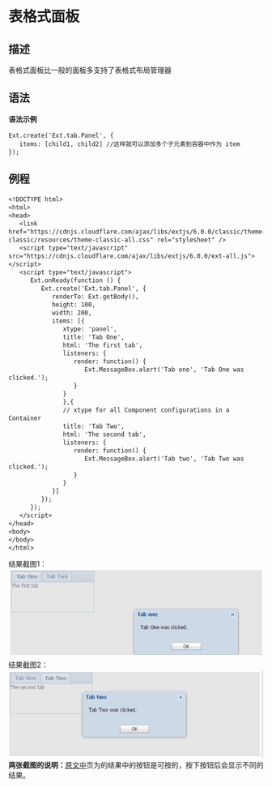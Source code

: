 # 表格式面板
## 描述
表格式面板比一般的面板多支持了表格式布局管理器
## 语法
**语法示例**

    Ext.create('Ext.tab.Panel', {
       items: [child1, child2] //这样就可以添加多个子元素到容器中作为 item 
    });    
    
## 例程

    <!DOCTYPE html>
    <html>
    <head>
       <link href="https://cdnjs.cloudflare.com/ajax/libs/extjs/6.0.0/classic/theme-classic/resources/theme-classic-all.css" rel="stylesheet" />
       <script type="text/javascript" src="https://cdnjs.cloudflare.com/ajax/libs/extjs/6.0.0/ext-all.js"></script>
       <script type="text/javascript">
          Ext.onReady(function () {
             Ext.create('Ext.tab.Panel', {
                renderTo: Ext.getBody(),
                height: 100,
                width: 200,
                items: [{
                   xtype: 'panel',
                   title: 'Tab One',
                   html: 'The first tab',
                   listeners: {
                      render: function() {
                         Ext.MessageBox.alert('Tab one', 'Tab One was clicked.');
                      }
                   }
                   },{
                   // xtype for all Component configurations in a Container
                   title: 'Tab Two',
                   html: 'The second tab',
                   listeners: {
                      render: function() {
                         Ext.MessageBox.alert('Tab two', 'Tab Two was clicked.');
                      }
                   }
                }]
             });
          });
       </script>
    </head>
    <body>
    </body>
    </html>
    
结果截图1：![结果截图1](https://raw.githubusercontent.com/jianxinliu/translate-Ext-JS-tutorials/master/resource/container.Viewport1.bmp)     
结果截图2：![结果截图2](https://raw.githubusercontent.com/jianxinliu/translate-Ext-JS-tutorials/master/resource/container.viewport2.bmp)     
**两张截图的说明：**[原文中](https://www.tutorialspoint.com/extjs/container_tab.htm)页为的结果中的按钮是可按的，按下按钮后会显示不同的结果。
